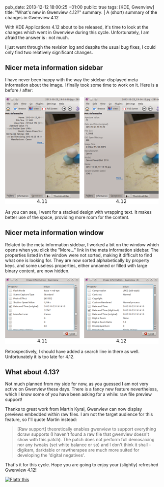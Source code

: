 pub_date: 2013-12-12 18:00:25 +01:00
public: true
tags: [KDE, Gwenview]
title: "What's new in Gwenview 4.12?"
summary: |
    A (short) summary of the changes in Gwenview 4.12

With KDE Applications 4.12 about to be released, it's time to look at the changes which went in Gwenview during this cycle. Unfortunately, I am afraid the answer is : not much.

I just went through the revision log and despite the usual bug fixes, I could only find two relatively significant changes.

## Nicer meta information sidebar

I have never been happy with the way the sidebar displayed meta information about the image. I finally took some time to work on it. Here is a before / after:

[![Meta information sidebar in 4.11 and 4.12](thumb-metainfo-sidebar.png)](metainfo-sidebar.png)

As you can see, I went for a stacked design with wrapping text. It makes better use of the space, providing more room for the content.

## Nicer meta information window

Related to the meta information sidebar, I worked a bit on the window which opens when you click the "More..." link in the meta information sidebar. The properties listed in the window were not sorted, making it difficult to find what one is looking for. They are now sorted alphabetically by property keys, and some useless properties, either unnamed or filled with large binary content, are now hidden. 

[![Meta information dialog in 4.11 and 4.12](thumb-metainfo-dialog.png)](metainfo-dialog.png)

Retrospectively, I should have added a search line in there as well. Unfortunately it is too late for 4.12.

## What about 4.13?

Not much planned from my side for now, as you guessed I am not very active on Gwenview these days. There is a fancy new feature nevertheless, which I know some of you have been asking for a while: raw file preview support!

Thanks to great work from Martin Kyral, Gwenview can now display previews embedded within raw files. I am not the target audience for this feature, so I'll quote Martin instead:

> [Raw support] theoretically enables gwenview to support everything dcraw supports (I haven't found a raw file that gwenview doesn't show with this patch). The patch does not perform full demosaicing nor any tweaks (set white balance or so) and I don't think it shall - digikam, darktable or rawtherapee are much more suited for developing the 'digital negatives'.

That's it for this cycle. Hope you are going to enjoy your (slightly) refreshed Gwenview 4.12!

<a href="https://flattr.com/submit/auto?user_id=agateau&url=http%3A%2F%2Fagateau.com%2F2013%2F12%2F12%2Fwhats-new-in-gwenview-4.12%2F" target="_blank"><img src="//api.flattr.com/button/flattr-badge-large.png" alt="Flattr this" title="Flattr this" border="0"></a>